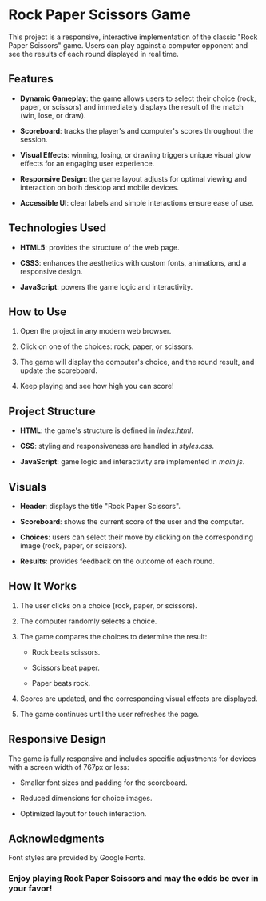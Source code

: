 # **Rock Paper Scissors Game**

This project is a responsive, interactive implementation of the classic "Rock Paper Scissors" game. Users can play against a computer opponent and see the results of each round displayed in real time.

## **Features**

- **Dynamic Gameplay**: the game allows users to select their choice (rock, paper, or 
  scissors) and immediately displays the result of the match (win, lose, or draw).

- **Scoreboard**: tracks the player's and computer's scores throughout the session.

- **Visual Effects**: winning, losing, or drawing triggers unique visual glow effects for an 
  engaging user experience.

- **Responsive Design**: the game layout adjusts for optimal viewing and interaction on both 
  desktop and mobile devices.

- **Accessible UI**: clear labels and simple interactions ensure ease of use.

## **Technologies Used**

- **HTML5**: provides the structure of the web page.

- **CSS3**: enhances the aesthetics with custom fonts, animations, and a responsive design.

- **JavaScript**: powers the game logic and interactivity.

## **How to Use**

1. Open the project in any modern web browser.

2. Click on one of the choices: rock, paper, or scissors.

3. The game will display the computer's choice, and the round result, and update the 
   scoreboard.

4. Keep playing and see how high you can score!

## **Project Structure**

- **HTML**: the game's structure is defined in *index.html*.

- **CSS**: styling and responsiveness are handled in *styles.css*.

- **JavaScript**: game logic and interactivity are implemented in *main.js*.

## **Visuals**

- **Header**: displays the title "Rock Paper Scissors".

- **Scoreboard**: shows the current score of the user and the computer.

- **Choices**: users can select their move by clicking on the corresponding image (rock, 
  paper, or scissors).

- **Results**: provides feedback on the outcome of each round.

## **How It Works**

1. The user clicks on a choice (rock, paper, or scissors).

2. The computer randomly selects a choice.

3. The game compares the choices to determine the result:

   - Rock beats scissors.

   - Scissors beat paper.

   - Paper beats rock.

4. Scores are updated, and the corresponding visual effects are displayed.

5. The game continues until the user refreshes the page.

## **Responsive Design**

The game is fully responsive and includes specific adjustments for devices with a screen width of 767px or less:

   - Smaller font sizes and padding for the scoreboard.

   - Reduced dimensions for choice images.

   - Optimized layout for touch interaction.

## **Acknowledgments**

Font styles are provided by Google Fonts.

### **Enjoy playing Rock Paper Scissors and may the odds be ever in your favor!**
